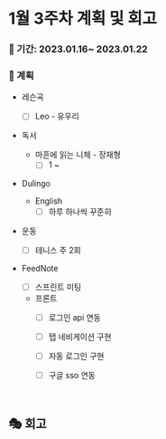 # 1월 3주차 계획 및 회고

### 📆 기간: 2023.01.16~ 2023.01.22

### 📑 계획

- 레슨곡

  - [ ] Leo - 유우리
- 독서
  - 마흔에 읽는 니체 - 장재형
    - [ ] 1 ~
- Dulingo
  - English
    - [ ] 하루 하나씩 꾸준히
- 운동
  - [ ] 테니스 주 2회
- FeedNote
  - [ ] 스프린트 미팅
  - 프론트
    - [ ] 로그인 api 연동
    - [ ] 탭 네비게이션 구현
    - [ ] 자동 로그인 구현
    - [ ] 구글 sso 연동


<br/>

## 🎭 회고

